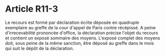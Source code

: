 # Article R11-3

Le recours est formé par déclaration écrite déposée en quadruple exemplaire au greffe de la cour d'appel de Paris contre récépissé. A peine d'irrecevabilité prononcée d'office, la déclaration précise l'objet du recours et contient un exposé sommaire des moyens. L'exposé complet des moyens doit, sous peine de la même sanction, être déposé au greffe dans le mois qui suit le dépôt de la déclaration.